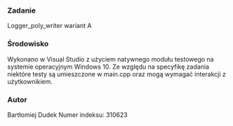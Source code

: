 ### Zadanie
Logger_poly_writer wariant A
### Środowisko
Wykonano w Visual Studio z użyciem natywnego modułu testowego na systemie operacyjnym Windows 10. Ze względu na specyfikę zadania niektóre testy są umieszczone w main.cpp oraz mogą wymagać interakcji z użytkownikiem.
### Autor
Bartłomiej Dudek
Numer indeksu:  310623
